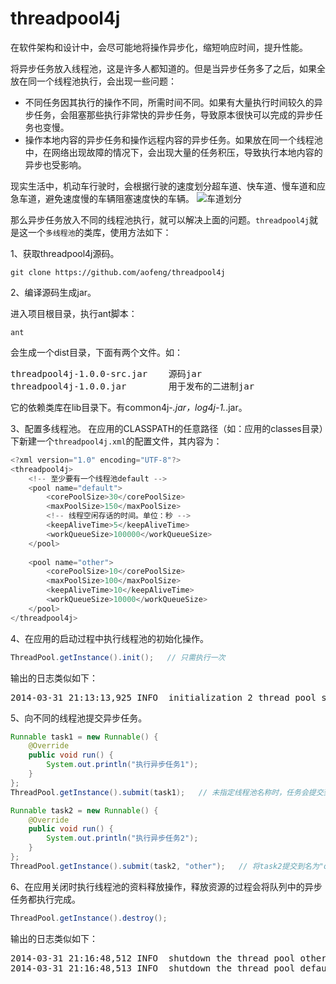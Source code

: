 threadpool4j
============

在软件架构和设计中，会尽可能地将操作异步化，缩短响应时间，提升性能。

将异步任务放入线程池，这是许多人都知道的。但是当异步任务多了之后，如果全放在同一个线程池执行，会出现一些问题：
* 不同任务因其执行的操作不同，所需时间不同。如果有大量执行时间较久的异步任务，会阻塞那些执行非常快的异步任务，导致原本很快可以完成的异步任务也变慢。
* 操作本地内容的异步任务和操作远程内容的异步任务。如果放在同一个线程池中，在网络出现故障的情况下，会出现大量的任务积压，导致执行本地内容的异步也受影响。

现实生活中，机动车行驶时，会根据行驶的速度划分超车道、快车道、慢车道和应急车道，避免速度慢的车辆阻塞速度快的车辆。
![车道划分](http://img0.ph.126.net/JgUtSzhdAatg_5B5mne0KQ==/6608414527631781351.png)

那么异步任务放入不同的线程池执行，就可以解决上面的问题。`threadpool4j`就是这一个`多线程池`的类库，使用方法如下：

1、获取threadpool4j源码。
```shell
git clone https://github.com/aofeng/threadpool4j
```
2、编译源码生成jar。

进入项目根目录，执行ant脚本：
```shell
ant
```
会生成一个dist目录，下面有两个文件。如：
<pre>
threadpool4j-1.0.0-src.jar    源码jar
threadpool4j-1.0.0.jar        用于发布的二进制jar
</pre>
它的依赖类库在lib目录下。有common4j-*.jar，log4j-1.*.jar。

3、配置多线程池。
在应用的CLASSPATH的任意路径（如：应用的classes目录）下新建一个`threadpool4j.xml`的配置文件，其内容为：
```java
<?xml version="1.0" encoding="UTF-8"?>
<threadpool4j>
    <!-- 至少要有一个线程池default -->
    <pool name="default">
        <corePoolSize>30</corePoolSize>
        <maxPoolSize>150</maxPoolSize>
        <!-- 线程空闲存话的时间。单位：秒 -->
        <keepAliveTime>5</keepAliveTime>
        <workQueueSize>100000</workQueueSize>
    </pool>
    
    <pool name="other">
        <corePoolSize>10</corePoolSize>
        <maxPoolSize>100</maxPoolSize>
        <keepAliveTime>10</keepAliveTime>
        <workQueueSize>10000</workQueueSize>
    </pool>
</threadpool4j>
```

4、在应用的启动过程中执行线程池的初始化操作。
```java
ThreadPool.getInstance().init();   // 只需执行一次
```
输出的日志类似如下：
<pre>
2014-03-31 21:13:13,925 INFO  initialization 2 thread pool successfully
</pre>

5、向不同的线程池提交异步任务。
```java
Runnable task1 = new Runnable() {
    @Override
    public void run() {
        System.out.println("执行异步任务1");
    }
};
ThreadPool.getInstance().submit(task1);   // 未指定线程池名称时，任务会提交到名为"default"的线程池执行

Runnable task2 = new Runnable() {
    @Override
    public void run() {
        System.out.println("执行异步任务2");
    }
};
ThreadPool.getInstance().submit(task2, "other");   // 将task2提交到名为"other"的线程池执行
```

6、在应用关闭时执行线程池的资料释放操作，释放资源的过程会将队列中的异步任务都执行完成。
```java
ThreadPool.getInstance().destroy();
```
输出的日志类似如下：
<pre>
2014-03-31 21:16:48,512 INFO  shutdown the thread pool other
2014-03-31 21:16:48,513 INFO  shutdown the thread pool default
<pre>
